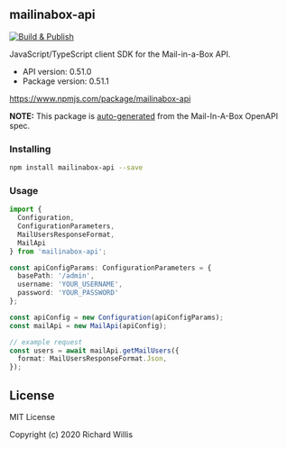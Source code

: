 ## mailinabox-api

[![Build & Publish](https://github.com/badsyntax/mailinabox-api/workflows/Build%20&%20Publish/badge.svg)](https://github.com/badsyntax/mailinabox-api/actions?query=workflow%3A%22Build+%26+Publish%22)

JavaScript/TypeScript client SDK for the Mail-in-a-Box API.

- API version: 0.51.0
- Package version: 0.51.1

https://www.npmjs.com/package/mailinabox-api

**NOTE:** This package is [auto-generated](https://github.com/badsyntax/mailinabox-api) from the Mail-In-A-Box OpenAPI spec.

### Installing

```bash
npm install mailinabox-api --save
```

### Usage

```ts
import {
  Configuration,
  ConfigurationParameters,
  MailUsersResponseFormat,
  MailApi
} from 'mailinabox-api';

const apiConfigParams: ConfigurationParameters = {
  basePath: '/admin',
  username: 'YOUR_USERNAME',
  password: 'YOUR_PASSWORD'
};

const apiConfig = new Configuration(apiConfigParams);
const mailApi = new MailApi(apiConfig);

// example request
const users = await mailApi.getMailUsers({
  format: MailUsersResponseFormat.Json,
});
```

## License

MIT License

Copyright (c) 2020 Richard Willis
